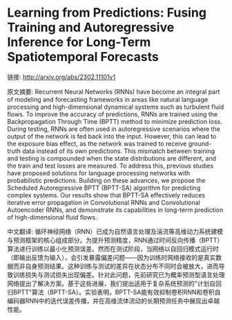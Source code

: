 # Learning from Predictions: Fusing Training and Autoregressive Inference for Long-Term Spatiotemporal Forecasts

链接: http://arxiv.org/abs/2302.11101v1

原文摘要:
Recurrent Neural Networks (RNNs) have become an integral part of modeling and
forecasting frameworks in areas like natural language processing and
high-dimensional dynamical systems such as turbulent fluid flows. To improve
the accuracy of predictions, RNNs are trained using the Backpropagation Through
Time (BPTT) method to minimize prediction loss. During testing, RNNs are often
used in autoregressive scenarios where the output of the network is fed back
into the input. However, this can lead to the exposure bias effect, as the
network was trained to receive ground-truth data instead of its own
predictions. This mismatch between training and testing is compounded when the
state distributions are different, and the train and test losses are measured.
To address this, previous studies have proposed solutions for language
processing networks with probabilistic predictions. Building on these advances,
we propose the Scheduled Autoregressive BPTT (BPTT-SA) algorithm for predicting
complex systems. Our results show that BPTT-SA effectively reduces iterative
error propagation in Convolutional RNNs and Convolutional Autoencoder RNNs, and
demonstrate its capabilities in long-term prediction of high-dimensional fluid
flows.

中文翻译:
循环神经网络（RNN）已成为自然语言处理及湍流等高维动力系统建模与预测框架的核心组成部分。为提升预测精度，RNN通过时间反向传播（BPTT）算法进行训练以最小化预测误差。然而在测试阶段，当网络以自回归模式运行时（即输出反馈为输入），会引发暴露偏差问题——因为训练时网络接收的是真实数据而非自身预测结果。这种训练与测试的差异在状态分布不同时会被放大，进而导致训练损失与测试损失出现偏差。针对此问题，先前研究已为概率预测型语言处理网络提出了解决方案。基于这些进展，我们提出适用于复杂系统预测的"计划自回归BPTT"算法（BPTT-SA）。实验表明，BPTT-SA能有效抑制卷积RNN和卷积自编码器RNN中的迭代误差传播，并在高维流体流动的长期预测任务中展现出卓越性能。
